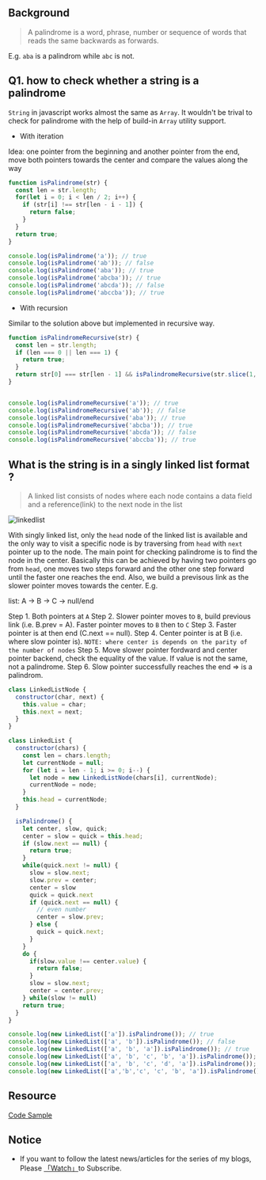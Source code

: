 ## Background

> A palindrome is a word, phrase, number or sequence of words that reads the same backwards as forwards.

E.g.  `aba` is a palindrom while `abc` is not.

## Q1. how to check whether a string is a palindrome

`String` in javascript works almost the same as `Array`. It wouldn't be trival to check for palindrome with the help of build-in `Array` utility support.

* With iteration

Idea: one pointer from the beginning and another pointer from the end, move both pointers towards the center and compare the values along the way

```javascript
function isPalindrome(str) {
  const len = str.length;
  for(let i = 0; i < len / 2; i++) {
    if (str[i] !== str[len - i - 1]) {
      return false;
    }
  }
  return true;
}

console.log(isPalindrome('a')); // true
console.log(isPalindrome('ab')); // false
console.log(isPalindrome('aba')); // true
console.log(isPalindrome('abcba')); // true
console.log(isPalindrome('abcda')); // false
console.log(isPalindrome('abccba')); // true
```

* With recursion

Similar to the solution above but implemented in recursive way.

```javascript
function isPalindromeRecursive(str) {
  const len = str.length;
  if (len === 0 || len === 1) {
    return true;
  }
  return str[0] === str[len - 1] && isPalindromeRecursive(str.slice(1, len - 1))
}


console.log(isPalindromeRecursive('a')); // true
console.log(isPalindromeRecursive('ab')); // false
console.log(isPalindromeRecursive('aba')); // true
console.log(isPalindromeRecursive('abcba')); // true
console.log(isPalindromeRecursive('abcda')); // false
console.log(isPalindromeRecursive('abccba')); // true
```

## What is the string is in a singly linked list format ?

> A linked list consists of nodes where each node contains a data field and a reference(link) to the next node in the list

![linkedlist](https://n0rush-blogs.oss-cn-beijing.aliyuncs.com/linkedlist.png)

With singly linked list, only the `head` node of the linked list is available and the only way to visit a specific node is by traversing from `head` with `next` pointer up to the node. The main point for checking palindrome is to find the node in the center. Basically this can be achieved by having two pointers go from `head`, one moves two steps forward and the other one step forward until the faster one reaches the end. Also, we build a previsous link as the slower pointer moves towards the center. E.g.


list: A -> B -> C -> null/end

Step 1.  Both pointers at `A`
Step 2.  Slower pointer moves to `B`, build previous link (i.e. B.prev = A). Faster pointer moves to `B` then to `C`
Step 3.  Faster pointer is at then end (C.next == null). 
Step 4.  Center pointer is at B (i.e. where slow pointer is). `NOTE: where center is depends on the parity of the number of nodes`
Step 5.  Move slower pointer fordward and center pointer backend, check the equality of the value. If value is not the same, not a palindrome.
Step 6.  Slow pointer successfully reaches the end => is a palindrom.

```javascript
class LinkedListNode {
  constructor(char, next) {
    this.value = char;
    this.next = next;
  }
}

class LinkedList {
  constructor(chars) {
    const len = chars.length;
    let currentNode = null;
    for (let i = len - 1; i >= 0; i--) {
      let node = new LinkedListNode(chars[i], currentNode);
      currentNode = node;
    }
    this.head = currentNode;
  }

  isPalindrome() {
    let center, slow, quick;
    center = slow = quick = this.head;
    if (slow.next == null) {
      return true;
    }
    while(quick.next != null) {
      slow = slow.next;
      slow.prev = center;
      center = slow
      quick = quick.next
      if (quick.next == null) {
        // even number
        center = slow.prev;
      } else {
        quick = quick.next;
      }
    }
    do {
      if(slow.value !== center.value) {
        return false;
      }
      slow = slow.next;
      center = center.prev;
    } while(slow != null) 
    return true;
  }
}

console.log(new LinkedList(['a']).isPalindrome()); // true
console.log(new LinkedList(['a', 'b']).isPalindrome()); // false
console.log(new LinkedList(['a', 'b', 'a']).isPalindrome()); // true
console.log(new LinkedList(['a', 'b', 'c', 'b', 'a']).isPalindrome()); // true
console.log(new LinkedList(['a', 'b', 'c', 'd', 'a']).isPalindrome()); // false
console.log(new LinkedList(['a','b','c', 'c', 'b', 'a']).isPalindrome()); // true

```

## Resource

[Code Sample](https://codepen.io/n0rush/pen/gQyJwK)

## Notice

* If you want to follow the latest news/articles for the series of my blogs, Please [「Watch」](https://github.com/n0ruSh/blogs/)to Subscribe.
